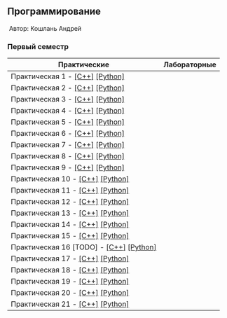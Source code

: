 ## Программирование
​
Автор: Кошлань Андрей
​
### Первый семестр
| Практические | Лабораторные |
| ------------ | ------------ |
| Практическая 1 - [[C++]](./Practice/01/C++/) [[Python]](./Practice/01/Python/) ||
| Практическая 2 - [[C++]](./Practice/02/C++/) [[Python]](./Practice/02/Python/) ||
| Практическая 3 - [[C++]](./Practice/03/C++/) [[Python]](./Practice/03/Python/) ||
| Практическая 4 - [[C++]](./Practice/04/C++/) [[Python]](./Practice/04/Python/) ||
| Практическая 5 - [[C++]](./Practice/05/C++/) [[Python]](./Practice/05/Python/) ||
| Практическая 6 - [[C++]](./Practice/06/C++/) [[Python]](./Practice/06/Python/) ||
| Практическая 7 - [[C++]](./Practice/07/C++/) [[Python]](./Practice/07/Python/) ||
| Практическая 8 - [[C++]](./Practice/08/C++/) [[Python]](./Practice/08/Python/) ||
| Практическая 9 - [[C++]](./Practice/09/C++/) [[Python]](./Practice/09/Python/) ||
| Практическая 10 - [[C++]](./Practice/10/C++/C++/) [[Python]](./Practice/10/Python/) ||
| Практическая 11 - [[C++]](./Practice/11/C++/) [[Python]](./Practice/11/Python/) ||
| Практическая 12 - [[C++]](./Practice/12/C++/) [[Python]](./Practice/12/Python/) ||
| Практическая 13 - [[C++]](./Practice/13/C++/) [[Python]](./Practice/13/Python/) ||
| Практическая 14 - [[C++]](./Practice/14/C++/) [[Python]](./Practice/14/Python/) ||
| Практическая 15 - [[C++]](./Practice/15/C++/) [[Python]](./Practice/15/Python/) ||
| Практическая 16 [TODO] - [[C++]](./Practice/16/C++/) [[Python]](./Practice/16/Python/) ||
| Практическая 17 - [[C++]](./Practice/17/C++/) [[Python]](./Practice/17/Python/) ||
| Практическая 18 - [[C++]](./Practice/18/C++/) [[Python]](./Practice/18/Python/) ||
| Практическая 19 - [[C++]](./Practice/19/C++/) [[Python]](./Practice/19/Python/) ||
| Практическая 20 - [[C++]](./Practice/20/C++/) [[Python]](./Practice/20/Python/) ||
| Практическая 21 - [[C++]](./Practice/21/C++/) [[Python]](./Practice/21/Python/) ||